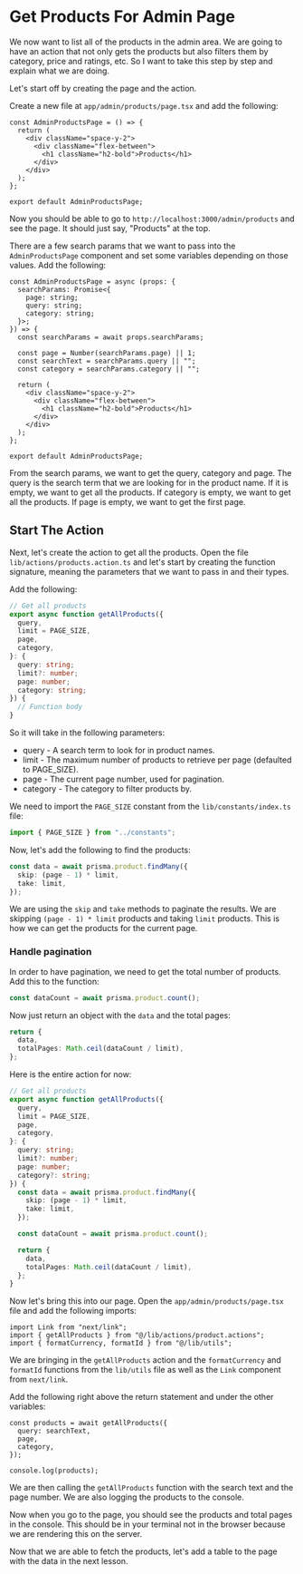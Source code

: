 # Get Products For Admin Page

We now want to list all of the products in the admin area. We are going to have an action that not only gets the products but also filters them by category, price and ratings, etc. So I want to take this step by step and explain what we are doing.

Let's start off by creating the page and the action.

Create a new file at `app/admin/products/page.tsx` and add the following:

```tsx
const AdminProductsPage = () => {
  return (
    <div className="space-y-2">
      <div className="flex-between">
        <h1 className="h2-bold">Products</h1>
      </div>
    </div>
  );
};

export default AdminProductsPage;
```

Now you should be able to go to `http://localhost:3000/admin/products` and see the page. It should just say, "Products" at the top.

There are a few search params that we want to pass into the `AdminProductsPage` component and set some variables depending on those values. Add the following:

```tsx
const AdminProductsPage = async (props: {
  searchParams: Promise<{
    page: string;
    query: string;
    category: string;
  }>;
}) => {
  const searchParams = await props.searchParams;

  const page = Number(searchParams.page) || 1;
  const searchText = searchParams.query || "";
  const category = searchParams.category || "";

  return (
    <div className="space-y-2">
      <div className="flex-between">
        <h1 className="h2-bold">Products</h1>
      </div>
    </div>
  );
};

export default AdminProductsPage;
```

From the search params, we want to get the query, category and page. The query is the search term that we are looking for in the product name. If it is empty, we want to get all the products. If category is empty, we want to get all the products. If page is empty, we want to get the first page.

## Start The Action

Next, let's create the action to get all the products. Open the file `lib/actions/products.action.ts` and let's start by creating the function signature, meaning the parameters that we want to pass in and their types.

Add the following:

```ts
// Get all products
export async function getAllProducts({
  query,
  limit = PAGE_SIZE,
  page,
  category,
}: {
  query: string;
  limit?: number;
  page: number;
  category: string;
}) {
  // Function body
}
```

So it will take in the following parameters:

- query - A search term to look for in product names.
- limit - The maximum number of products to retrieve per page (defaulted to PAGE_SIZE).
- page - The current page number, used for pagination.
- category - The category to filter products by.

We need to import the `PAGE_SIZE` constant from the `lib/constants/index.ts` file:

```ts
import { PAGE_SIZE } from "../constants";
```

Now, let's add the following to find the products:

```ts
const data = await prisma.product.findMany({
  skip: (page - 1) * limit,
  take: limit,
});
```

We are using the `skip` and `take` methods to paginate the results. We are skipping `(page - 1) * limit` products and taking `limit` products. This is how we can get the products for the current page.

### Handle pagination

In order to have pagination, we need to get the total number of products. Add this to the function:

```ts
const dataCount = await prisma.product.count();
```

Now just return an object with the `data` and the total pages:

```ts
return {
  data,
  totalPages: Math.ceil(dataCount / limit),
};
```

Here is the entire action for now:

```ts
// Get all products
export async function getAllProducts({
  query,
  limit = PAGE_SIZE,
  page,
  category,
}: {
  query: string;
  limit?: number;
  page: number;
  category?: string;
}) {
  const data = await prisma.product.findMany({
    skip: (page - 1) * limit,
    take: limit,
  });

  const dataCount = await prisma.product.count();

  return {
    data,
    totalPages: Math.ceil(dataCount / limit),
  };
}
```

Now let's bring this into our page. Open the `app/admin/products/page.tsx` file and add the following imports:

```tsx
import Link from "next/link";
import { getAllProducts } from "@/lib/actions/product.actions";
import { formatCurrency, formatId } from "@/lib/utils";
```

We are bringing in the `getAllProducts` action and the `formatCurrency` and `formatId` functions from the `lib/utils` file as well as the `Link` component from `next/link`.

Add the following right above the return statement and under the other variables:

```tsx
const products = await getAllProducts({
  query: searchText,
  page,
  category,
});

console.log(products);
```

We are then calling the `getAllProducts` function with the search text and the page number. We are also logging the products to the console.

Now when you go to the page, you should see the products and total pages in the console. This should be in your terminal not in the browser because we are rendering this on the server.

Now that we are able to fetch the products, let's add a table to the page with the data in the next lesson.
